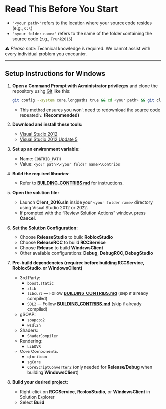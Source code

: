 # Read This Before You Start

- `"<your path>"` refers to the location where your source code resides (e.g., `C:\`)
- `"<your folder name>"` refers to the name of the folder containing the source code (e.g., `Trunk2016`)

⚠️ *Please note:* Technical knowledge is required. We cannot assist with every individual problem you encounter.

---

## Setup Instructions for Windows

1. **Open a Command Prompt with Administrator privileges** and clone the repository using [Git](https://git-scm.com/) like this:
   ```bash
   git config --system core.longpaths true && cd <your path> && git clone https://github.com/yungSoftware/roblox-2016-source-code
   ```
   - This method ensures you won’t need to redownload the source code repeatedly. **(Recommended)**

2. **Download and install these tools:**
   - [Visual Studio 2012](https://drive.google.com/file/d/1XoA5Av_6OedTwGi_ebTb_XsQ7-RmEKSd/view?usp=sharing)
   - [Visual Studio 2012 Update 5](https://drive.google.com/file/d/1_rrwnITjCl-kcqEKTQWUDJgEegAcKAM6/view?usp=sharing)

3. **Set up an environment variable:**
   - Name: `CONTRIB_PATH`
   - Value: `<your path>\<your folder name>\Contribs`

4. **Build the required libraries:**
   - Refer to **[BUILDING_CONTRIBS.md](/BUILDING_CONTRIBS.md)** for instructions.

5. **Open the solution file:**
   - Launch **Client_2016.sln** inside your `<your folder name>` directory using Visual Studio 2012 or 2022.
   - If prompted with the “Review Solution Actions” window, press **Cancel**.

6. **Set the Solution Configuration:**
   - Choose **ReleaseStudio** to build **RobloxStudio**
   - Choose **ReleaseRCC** to build **RCCService**
   - Choose **Release** to build **WindowsClient**
   - Other available configurations: **Debug**, **DebugRCC**, **DebugStudio**

7. **Pre-build dependencies (required before building RCCService, RobloxStudio, or WindowsClient):**
   - 3rd Party:
     - `boost.static`
     - `zlib`
     - `libcurl` — Follow **[BUILDING_CONTRIBS.md](/BUILDING_CONTRIBS.md#Curl)** (skip if already compiled)
     - `SDL2` — Follow **[BUILDING_CONTRIBS.md](/BUILDING_CONTRIBS.md#SDL2)** (skip if already compiled)
   - gSOAP:
     - `soapcpp2`
     - `wsdl2h`
   - Shaders:
     - `ShaderCompiler`
   - Rendering:
     - `LibOVR`
   - Core Components:
     - `qtnribbon`
     - `sgCore`
     - `CoreScriptConverter2` (only needed for **Release/Debug** when building **WindowsClient**)

8. **Build your desired project:**
   - Right-click on **RCCService**, **RobloxStudio**, or **WindowsClient** in Solution Explorer
   - Select **Build**
